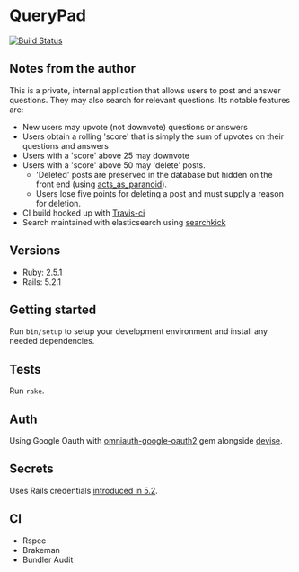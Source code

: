 # QueryPad

[![Build Status](https://travis-ci.com/Schwad/query_pad.svg?token=hzSwAUFrpt6kNMnH6gAx&branch=master)](https://travis-ci.com/Schwad/query_pad)

## Notes from the author

This is a private, internal application that allows users to post and answer questions. They may also search for relevant questions. Its notable features are:

- New users may upvote (not downvote) questions or answers
- Users obtain a rolling 'score' that is simply the sum of upvotes on their questions and answers
- Users with a 'score' above 25 may downvote
- Users with a 'score' above 50 may 'delete' posts.
  * 'Deleted' posts are preserved in the database but hidden on the front end (using [acts_as_paranoid](https://github.com/rubysherpas/paranoia)).
  * Users lose five points for deleting a post and must supply a reason for deletion.
- CI build hooked up with [Travis-ci](https://travis-ci.com/Schwad/query_pad)
- Search maintained with elasticsearch using [searchkick](https://github.com/ankane/searchkick)

## Versions

- Ruby: 2.5.1
- Rails: 5.2.1

## Getting started

Run `bin/setup` to setup your development environment and install any needed dependencies.

## Tests

Run `rake`.

## Auth

Using Google Oauth with [omniauth-google-oauth2](https://github.com/zquestz/omniauth-google-oauth2) gem alongside [devise](https://github.com/plataformatec/devise).

## Secrets

Uses Rails credentials [introduced in 5.2](https://github.com/rails/rails/pull/30067).

## CI

- Rspec
- Brakeman
- Bundler Audit
